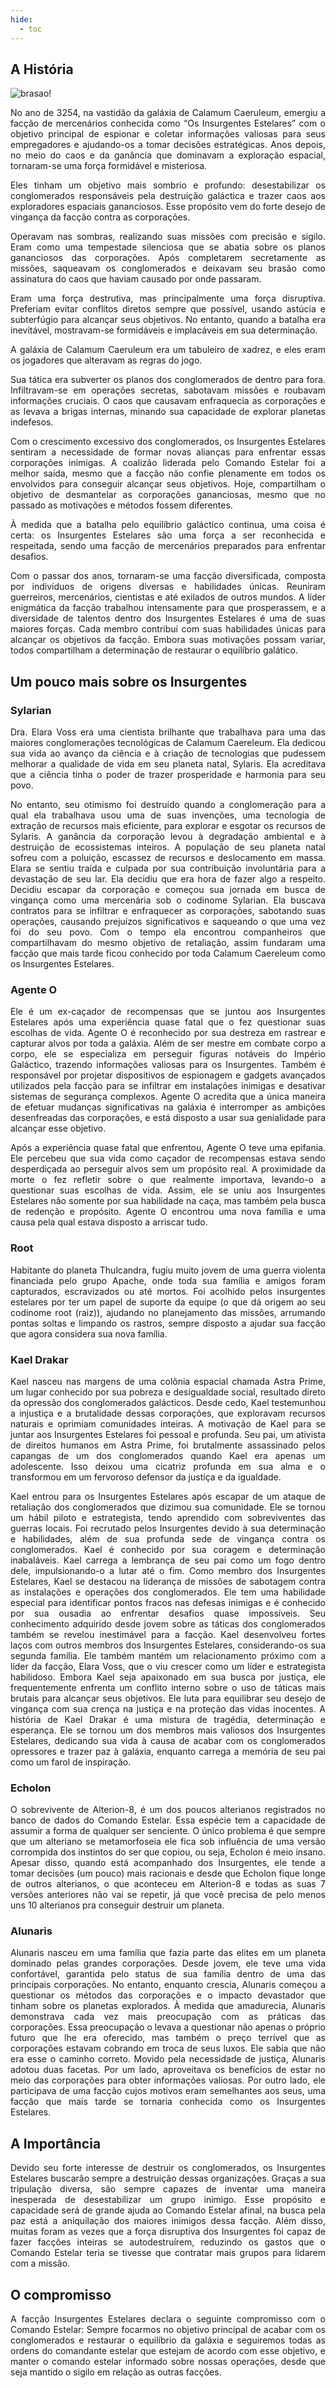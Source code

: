 ```yaml
---
hide:
  - toc
---
```


## A História

![brasao!](assets/brasao.jpeg "Brasão Insurgentes Estelares")

<p style="text-align:justify;">
No ano de 3254, na vastidão da galáxia de Calamum Caeruleum, emergiu a facção de mercenários conhecida como “Os Insurgentes Estelares” com o objetivo principal de espionar e coletar informações valiosas para seus empregadores e ajudando-os a tomar decisões estratégicas. Anos depois, no meio do caos e da ganância que dominavam a exploração espacial, tornaram-se uma força formidável e misteriosa.
</p>
<p style="text-align:justify;">
Eles tinham um objetivo mais sombrio e profundo: desestabilizar os conglomerados responsáveis pela destruição galáctica e trazer caos aos exploradores espaciais gananciosos. Esse propósito vem do forte desejo de vingança da facção contra as corporações.
</p>
<p style="text-align:justify;">
Operavam nas sombras, realizando suas missões com precisão e sigilo. Eram como uma tempestade silenciosa que se abatia sobre os planos gananciosos das corporações. Após completarem secretamente as missões, saqueavam os conglomerados e deixavam seu brasão como assinatura do caos que haviam causado por onde passaram.
</p>
<p style="text-align:justify;">
Eram uma força destrutiva, mas principalmente uma força disruptiva. Preferiam evitar conflitos diretos sempre que possível, usando astúcia e subterfúgio para alcançar seus objetivos. No entanto, quando a batalha era inevitável, mostravam-se formidáveis e implacáveis em sua determinação.
</p>
<p style="text-align:justify;">
A galáxia de Calamum Caeruleum era um tabuleiro de xadrez, e eles eram os jogadores que alteravam as regras do jogo.
</p>
<p style="text-align:justify;">
Sua tática era subverter os planos dos conglomerados de dentro para fora. Infiltravam-se em operações secretas, sabotavam missões e roubavam informações cruciais. O caos que causavam enfraquecia as corporações e as levava a brigas internas, minando sua capacidade de explorar planetas indefesos.
</p>
<p style="text-align:justify;">
Com o crescimento excessivo dos conglomerados, os Insurgentes Estelares sentiram a necessidade de formar novas alianças para enfrentar essas corporações inimigas. A coalizão liderada pelo Comando Estelar foi a melhor saída, mesmo que a facção não confie plenamente em todos os envolvidos para conseguir alcançar seus objetivos. Hoje, compartilham o objetivo de desmantelar as corporações gananciosas, mesmo que no passado as motivações e métodos fossem diferentes.
</p>
<p style="text-align:justify;">
À medida que a batalha pelo equilíbrio galáctico continua, uma coisa é certa: os Insurgentes Estelares são uma força a ser reconhecida e respeitada, sendo uma facção de mercenários preparados para enfrentar desafios.
</p>
<p style="text-align:justify;">
Com o passar dos anos, tornaram-se uma facção diversificada, composta por indivíduos de origens diversas e habilidades únicas. Reuniram guerreiros, mercenários, cientistas e até exilados de outros mundos. A líder enigmática da facção trabalhou intensamente para que prosperassem, e a diversidade de talentos dentro dos Insurgentes Estelares é uma de suas maiores forças. Cada membro contribui com suas habilidades únicas para alcançar os objetivos da facção. Embora suas motivações possam variar, todos compartilham a determinação de restaurar o equilíbrio galático.
</p>


## Um pouco mais sobre os Insurgentes

### Sylarian

<p style="text-align:justify;">
Dra. Elara Voss era uma cientista brilhante que trabalhava para uma das maiores conglomerações tecnológicas de Calamum Caereleum. Ela dedicou sua vida ao avanço da ciência e à criação de tecnologias que pudessem melhorar a qualidade de vida em seu planeta natal, Sylaris. Ela acreditava que a ciência tinha o poder de trazer prosperidade e harmonia para seu povo.
</p>
<p style="text-align:justify;">
No entanto, seu otimismo foi destruído quando a conglomeração para a qual ela trabalhava usou uma de suas invenções, uma tecnologia de extração de recursos mais eficiente, para explorar e esgotar os recursos de Sylaris. A ganância da corporação levou à degradação ambiental e à destruição de ecossistemas inteiros. A população de seu planeta natal sofreu com a poluição, escassez de recursos e deslocamento em massa.
Elara se sentiu traída e culpada por sua contribuição involuntária para a devastação de seu lar. Ela decidiu que era hora de fazer algo a respeito. Decidiu escapar da corporação e começou sua jornada em busca de vingança como uma mercenária sob o codinome Sylarian. Ela buscava contratos para se infiltrar e enfraquecer as corporações, sabotando suas operações, causando prejuízos significativos e saqueando o que uma vez foi do seu povo.
Com o tempo ela encontrou companheiros que compartilhavam do mesmo objetivo de retaliação, assim fundaram uma facção que mais tarde ficou conhecido por toda Calamum Caereleum como os Insurgentes Estelares.
</p>

### Agente O

<p style="text-align:justify;">
Ele é um ex-caçador de recompensas que se juntou aos Insurgentes Estelares após uma experiência quase fatal que o fez questionar suas escolhas de vida. Agente O é reconhecido por sua destreza em rastrear e capturar alvos por toda a galáxia. Além de ser mestre em combate corpo a corpo, ele se especializa em perseguir figuras notáveis do Império Galáctico, trazendo informações valiosas para os Insurgentes. Também é responsável por projetar dispositivos de espionagem e gadgets avançados utilizados pela facção para se infiltrar em instalações inimigas e desativar sistemas de segurança complexos. Agente O acredita que a única maneira de efetuar mudanças significativas na galáxia é interromper as ambições desenfreadas das corporações, e está disposto a usar sua genialidade para alcançar esse objetivo.
</p>
<p style="text-align:justify;">
Após a experiência quase fatal que enfrentou, Agente O teve uma epifania. Ele percebeu que sua vida como caçador de recompensas estava sendo desperdiçada ao perseguir alvos sem um propósito real. A proximidade da morte o fez refletir sobre o que realmente importava, levando-o a questionar suas escolhas de vida. Assim, ele se uniu aos Insurgentes Estelares não somente por sua habilidade na caça, mas também pela busca de redenção e propósito. Agente O encontrou uma nova família e uma causa pela qual estava disposto a arriscar tudo.
</p>

### Root

<p style="text-align:justify;">
Habitante do planeta Thulcandra, fugiu muito jovem de uma guerra violenta financiada pelo grupo Apache, onde toda sua família e amigos foram capturados, escravizados ou até mortos. Foi acolhido pelos insurgentes estelares por ter um papel de suporte da equipe (o que dá origem ao seu codinome root (raiz)), ajudando no planejamento das missões, arrumando pontas soltas e limpando os rastros, sempre disposto a ajudar sua facção que agora considera sua nova família.
</p>

### Kael Drakar

<p style="text-align:justify;">
Kael nasceu nas margens de uma colônia espacial chamada Astra Prime, um lugar conhecido por sua pobreza e desigualdade social, resultado direto da opressão dos conglomerados galácticos. Desde cedo, Kael testemunhou a injustiça e a brutalidade dessas corporações, que exploravam recursos naturais e oprimiam comunidades inteiras.
A motivação de Kael para se juntar aos Insurgentes Estelares foi pessoal e profunda. Seu pai, um ativista de direitos humanos em Astra Prime, foi brutalmente assassinado pelos capangas de um dos conglomerados quando Kael era apenas um adolescente. Isso deixou uma cicatriz profunda em sua alma e o transformou em um fervoroso defensor da justiça e da igualdade.
</p>
<p style="text-align:justify;">
Kael entrou para os Insurgentes Estelares após escapar de um ataque de retaliação dos conglomerados que dizimou sua comunidade. Ele se tornou um hábil piloto e estrategista, tendo aprendido com sobreviventes das guerras locais. Foi recrutado pelos Insurgentes devido à sua determinação e habilidades, além de sua profunda sede de vingança contra os conglomerados. Kael é conhecido por sua coragem e determinação inabaláveis.
Kael carrega a lembrança de seu pai como um fogo dentro dele, impulsionando-o a lutar até o fim. Como membro dos Insurgentes Estelares, Kael se destacou na liderança de missões de sabotagem contra as instalações e operações dos conglomerados. Ele tem uma habilidade especial para identificar pontos fracos nas defesas inimigas e é conhecido por sua ousadia ao enfrentar desafios quase impossíveis. Seu conhecimento adquirido desde jovem sobre as táticas dos conglomerados também se revelou inestimável para a facção. Kael desenvolveu fortes laços com outros membros dos Insurgentes Estelares, considerando-os sua segunda família. Ele também mantém um relacionamento próximo com a líder da facção, Elara Voss, que o viu crescer como um líder e estrategista habilidoso. Embora Kael seja apaixonado em sua busca por justiça, ele frequentemente enfrenta um conflito interno sobre o uso de táticas mais brutais para alcançar seus objetivos. Ele luta para equilibrar seu desejo de vingança com sua crença na justiça e na proteção das vidas inocentes. A história de Kael Drakar é uma mistura de tragédia, determinação e esperança. Ele se tornou um dos membros mais valiosos dos Insurgentes Estelares, dedicando sua vida à causa de acabar com os conglomerados opressores e trazer paz à galáxia, enquanto carrega a memória de seu pai como um farol de inspiração.
</p>

### Echolon

<p style="text-align:justify;">
O sobrevivente de Alterion-8, é um dos poucos alterianos registrados no banco de dados do Comando Estelar. Essa espécie tem a capacidade de assumir a forma de qualquer ser senciente. O único problema é que sempre que um alteriano se metamorfoseia ele fica sob influência de uma versão corrompida dos instintos do ser que copiou, ou seja, Echolon é meio insano. Apesar disso, quando está acompanhado dos Insurgentes, ele tende a tomar decisões (um pouco) mais racionais e desde que Echolon fique longe de outros alterianos, o que aconteceu em Alterion-8 e todas as suas 7 versões anteriores não vai se repetir, já que você precisa de pelo menos uns 10 alterianos pra conseguir destruir um planeta.
</p>

### Alunaris

<p style="text-align:justify;">
Alunaris nasceu em uma família que fazia parte das elites em um planeta dominado pelas grandes corporações. Desde jovem, ele teve uma vida confortável, garantida pelo status de sua família dentro de uma das principais corporações. No entanto, enquanto crescia, Alunaris começou a questionar os métodos das corporações e o impacto devastador que tinham sobre os planetas explorados.
À medida que amadurecia, Alunaris demonstrava cada vez mais preocupação com as práticas das corporações. Essa preocupação o levava a questionar não apenas o próprio futuro que lhe era oferecido, mas também o preço terrível que as corporações estavam cobrando em troca de seus luxos. Ele sabia que não era esse o caminho correto.
Movido pela necessidade de justiça, Alunaris adotou duas facetas. Por um lado, aproveitava os benefícios de estar no meio das corporações para obter informações valiosas. Por outro lado, ele participava de uma facção cujos motivos eram semelhantes aos seus, uma facção que mais tarde se tornaria conhecida como os Insurgentes Estelares.
</p>

## A Importância

<p style="text-align:justify;">
Devido seu forte interesse de destruir os conglomerados, os Insurgentes Estelares buscarão sempre a destruição dessas organizações. Graças a sua tripulação diversa, são sempre capazes de inventar uma maneira inesperada de desestabilizar um grupo inimigo. Esse propósito e capacidade será de grande ajuda ao Comando Estelar afinal, na busca pela paz está a aniquilação dos maiores inimigos dessa facção. Além disso, muitas foram as vezes que a força disruptiva dos Insurgentes foi capaz de fazer facções inteiras se autodestruírem, reduzindo os gastos que o Comando Estelar teria se tivesse que contratar mais grupos para lidarem com a missão.
</p>

## O compromisso

<p style="text-align:justify;">
A facção Insurgentes Estelares declara o seguinte compromisso com o Comando Estelar:
Sempre focarmos no objetivo principal de acabar com os conglomerados e restaurar o equilíbrio da galáxia e seguiremos todas as ordens do comandante estelar que estejam de acordo com esse objetivo, e manter o comando estelar informado sobre nossas operações, desde que seja mantido o sigilo em relação as outras facções.
</p>
